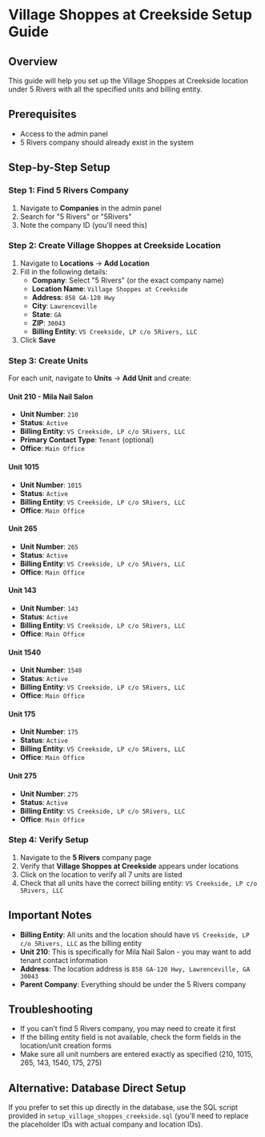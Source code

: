 # Village Shoppes at Creekside Setup Guide

## Overview

This guide will help you set up the Village Shoppes at Creekside location under 5 Rivers with all the specified units and billing entity.

## Prerequisites

- Access to the admin panel
- 5 Rivers company should already exist in the system

## Step-by-Step Setup

### Step 1: Find 5 Rivers Company

1. Navigate to **Companies** in the admin panel
2. Search for "5 Rivers" or "5Rivers"
3. Note the company ID (you'll need this)

### Step 2: Create Village Shoppes at Creekside Location

1. Navigate to **Locations** → **Add Location**
2. Fill in the following details:
   - **Company**: Select "5 Rivers" (or the exact company name)
   - **Location Name**: `Village Shoppes at Creekside`
   - **Address**: `858 GA-120 Hwy`
   - **City**: `Lawrenceville`
   - **State**: `GA`
   - **ZIP**: `30043`
   - **Billing Entity**: `VS Creekside, LP c/o 5Rivers, LLC`
3. Click **Save**

### Step 3: Create Units

For each unit, navigate to **Units** → **Add Unit** and create:

#### Unit 210 - Mila Nail Salon

- **Unit Number**: `210`
- **Status**: `Active`
- **Billing Entity**: `VS Creekside, LP c/o 5Rivers, LLC`
- **Primary Contact Type**: `Tenant` (optional)
- **Office**: `Main Office`

#### Unit 1015

- **Unit Number**: `1015`
- **Status**: `Active`
- **Billing Entity**: `VS Creekside, LP c/o 5Rivers, LLC`
- **Office**: `Main Office`

#### Unit 265

- **Unit Number**: `265`
- **Status**: `Active`
- **Billing Entity**: `VS Creekside, LP c/o 5Rivers, LLC`
- **Office**: `Main Office`

#### Unit 143

- **Unit Number**: `143`
- **Status**: `Active`
- **Billing Entity**: `VS Creekside, LP c/o 5Rivers, LLC`
- **Office**: `Main Office`

#### Unit 1540

- **Unit Number**: `1540`
- **Status**: `Active`
- **Billing Entity**: `VS Creekside, LP c/o 5Rivers, LLC`
- **Office**: `Main Office`

#### Unit 175

- **Unit Number**: `175`
- **Status**: `Active`
- **Billing Entity**: `VS Creekside, LP c/o 5Rivers, LLC`
- **Office**: `Main Office`

#### Unit 275

- **Unit Number**: `275`
- **Status**: `Active`
- **Billing Entity**: `VS Creekside, LP c/o 5Rivers, LLC`
- **Office**: `Main Office`

### Step 4: Verify Setup

1. Navigate to the **5 Rivers** company page
2. Verify that **Village Shoppes at Creekside** appears under locations
3. Click on the location to verify all 7 units are listed
4. Check that all units have the correct billing entity: `VS Creekside, LP c/o 5Rivers, LLC`

## Important Notes

- **Billing Entity**: All units and the location should have `VS Creekside, LP c/o 5Rivers, LLC` as the billing entity
- **Unit 210**: This is specifically for Mila Nail Salon - you may want to add tenant contact information
- **Address**: The location address is `858 GA-120 Hwy, Lawrenceville, GA 30043`
- **Parent Company**: Everything should be under the 5 Rivers company

## Troubleshooting

- If you can't find 5 Rivers company, you may need to create it first
- If the billing entity field is not available, check the form fields in the location/unit creation forms
- Make sure all unit numbers are entered exactly as specified (210, 1015, 265, 143, 1540, 175, 275)

## Alternative: Database Direct Setup

If you prefer to set this up directly in the database, use the SQL script provided in `setup_village_shoppes_creekside.sql` (you'll need to replace the placeholder IDs with actual company and location IDs).
